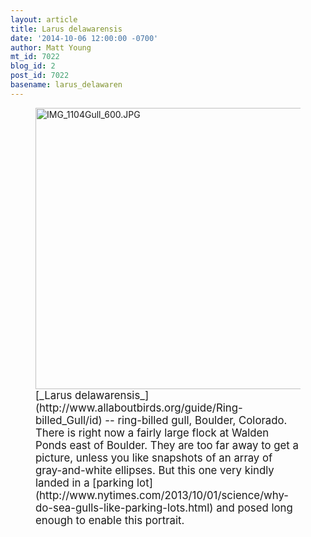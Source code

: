 ```yaml
---
layout: article
title: Larus delawarensis
date: '2014-10-06 12:00:00 -0700'
author: Matt Young
mt_id: 7022
blog_id: 2
post_id: 7022
basename: larus_delawaren
---
```

<figure>
<img src="/PT/uploads/2014/IMG_1104Gull_600.JPG" alt="IMG_1104Gull_600.JPG" width="600" height="450" />
<figcaption markdown="span">
<big>[_Larus delawarensis_](http://www.allaboutbirds.org/guide/Ring-billed_Gull/id) -- ring-billed gull, Boulder, Colorado. There is right now a fairly large flock at Walden Ponds east of Boulder. They are too far away to get a picture, unless you like snapshots of an array of gray-and-white ellipses.  But this one very kindly landed in a [parking lot](http://www.nytimes.com/2013/10/01/science/why-do-sea-gulls-like-parking-lots.html) and posed long enough to enable this portrait.</big>

</figcaption>
</figure>
